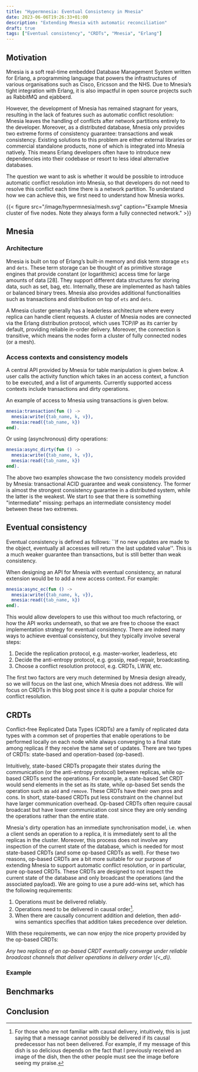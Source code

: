 ```yaml
---
title: "Hypermnesia: Eventual Consistency in Mnesia"
date: 2023-06-06T19:26:33+01:00
description: "Extending Mnesia with automatic reconciliation"
draft: true
tags: ["Eventual consistency", "CRDTs", "Mnesia", "Erlang"]
---
```



## Motivation

Mnesia is a soft real-time embedded Database Management System written for Erlang,
a programming language that powers the infrastructures of various organisations
such as Cisco, Ericsson and the NHS. Due to Mnesia’s tight integration with Erlang,
it is also impactful in open source projects such as RabbitMQ and ejabberd.

However, the development of Mnesia has remained stagnant for years, resulting
in the lack of features such as automatic conflict resolution: Mnesia leaves
the handling of conflicts after network partitions entirely to the developer.
Moreover, as a distributed database, Mnesia only provides two extreme forms of
consistency guarantee: transactions and weak consistency. Existing solutions to
this problem are either external libraries or commercial standalone products,
none of which is integrated into Mnesia natively. This means Erlang developers
often have to introduce new dependencies into their codebase or resort to less
ideal alternative databases.

The question we want to ask is whether it would be possible to introduce automatic
conflict resolution into Mnesia, so that developers do not need to resolve this
conflict each time there is a network partition. To understand how we can achieve
this, we first need to understand how Mnesia works.

{{< figure src="/image/hypermnesia/mesh.svg" caption="Example Mnesia cluster of five nodes. Note they always form a fully connected network." >}}

## Mnesia

### Architecture

Mnesia is built on top of Erlang’s built-in memory and disk term storage `ets` and `dets`.
These term storage can be thought of as primitive storage engines that provide
constant (or logarithmic) access time for large amounts of data [28]. They support
different data structures for storing data, such as set, bag, etc. Internally,
these are implemented as hash tables or balanced binary trees. Mnesia also provides
additional functionalities such as transactions and distribution on top of
`ets` and `dets`.

A Mnesia cluster generally has a leaderless architecture where every replica can
handle client requests. A cluster of Mnesia nodes are connected via the Erlang
distribution protocol, which uses TCP/IP as its carrier by default, providing
reliable in-order delivery. Moreover, the connection is transitive, which means
the nodes form a cluster of fully connected nodes (or a mesh).


### Access contexts and consistency models

A central API provided by Mnesia for table manipulation is given below.
A user calls the activity function which takes in an access context, a function
to be executed, and a list of arguments. Currently supported access contexts
include transactions and dirty operations.

An example of access to Mnesia using transactions is given below.

```erlang
mnesia:transaction(fun () ->
  mnesia:write({tab_name, k, v}),
  mnesia:read({tab_name, k})
end).
```

Or using (asynchronous) dirty operations:

```erlang
mnesia:async_dirty(fun () ->
  mnesia:write({tab_name, k, v}),
  mnesia:read({tab_name, k})
end).
```

The above two examples showcase the two consistency models provided by Mnesia:
transactional ACID guarantee and weak consistency. The former is almost the
strongest consistency guarantee in a distributed system, while the latter is the weakest.
We start to see that there is something "intermediate" missing: perhaps an intermediate
consistency model between these two extremes.


## Eventual consistency

Eventual consistency is defined as follows: ``If no new updates are made to the object,
eventually all accesses will return the last updated value''. This is a much
weaker guarantee than transactions, but is still better than weak consistency.

When designing an API for Mnesia with eventual consistency, an natural extension
would be to add a new access context. For example:

```erlang
mnesia:async_ec(fun () ->
  mnesia:write({tab_name, k, v}),
  mnesia:read({tab_name, k})
end).
```

This would allow developers to use this without too much refactoring, or how the
API works underneath, so that we are free to choose the exact implementation
strategy for eventual consistency. There are indeed many ways to achieve eventual
consistency, but they typically involve several steps:

1. Decide the replication protocol, e.g. master-worker, leaderless, etc
2. Decide the anti-entropy protocol, e.g. gossip, read-repair, broadcasting.
3. Choose a conflict resolution protocol, e.g. CRDTs, LWW, etc.

The first two factors are very much determined by Mnesia design already, so we
will focus on the last one, which Mnesia does not address. We will focus on
CRDTs in this blog post since it is quite a popular choice for conflict resolution.

## CRDTs

Conflict-free Replicated Data Types (CRDTs) are a family of replicated
data types with a common set of properties that enable operations to be performed
locally on each node while always converging to a final state among replicas if
they receive the same set of updates. There are two types of CRDTs: state-based
and operation-based (op-based).

Intuitively, state-based CRDTs propagate their states during the communication
(or the anti-entropy protocol) between replicas, while op-based CRDTs send the
operations. For example, a state-based Set CRDT would send elements in the set
as its state, while op-based Set sends the operation such as `add` and `remove`.
These CRDTs have their own pros and cons. In short, state-based CRDTs put less
constraint on the channel but have larger communication overhead. Op-based CRDTs
often require causal broadcast but have lower communication cost since they
are only sending the operations rather than the entire state.

Mnesia's dirty operation has an immediate synchronisation model, i.e. when a client
sends an operation to a replica, it is immediately sent to all the replicas in the
cluster. Moreover, this process does not involve any inspection of the current
state of the database, which is needed for most state-based CRDTs (and some op-based
CRDTs as well). For these two reasons, op-based CRDTs are a bit more suitable
for our purpose of extending Mnesia to support automatic conflict resolution,
or in particular, pure op-based CRDTs. These CRDTs are designed to not inspect
the current state of the database and only broadcast the operations (and the associated
payload). We are going to use a pure add-wins set, which has the following requirements:

1. Operations must be delivered reliably.
2. Operations need to be delivered in causal order[^1].
3. When there are causally concurrent addition and deletion, then add-wins semantics
specifies that addition takes precedence over deletion.

[^1]: For those who are not familiar with causal delivery, intuitively, this is
just saying that a message cannot possibly be delivered if its causal predecessor
has not been delivered. For example, if my message of this dish is so delicious
depends on the fact that I previously received an image of the dish, then the
other people must see the image before seeing my praise.


With these requirements, we can now enjoy the nice property provided by the op-based
CRDTs:

*Any two replicas of an op-based CRDT eventually converge under reliable
broadcast channels that deliver operations in delivery order \\(<_d\\).*

### Example




## Benchmarks



## Conclusion


